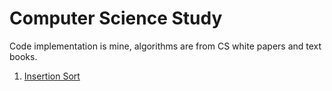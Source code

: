 # Computer Science Study

Code implementation is mine, algorithms are from CS white papers and text books.

1. [Insertion Sort](https://github.com/brocchini/cs/blob/master/InsertionSort.md)
